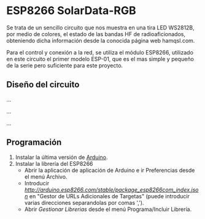 # ESP8266 SolarData-RGB

Se trata de un sencillo circuito que nos muestra en una tira LED WS2812B, por medio de colores, el estado de las bandas HF de radioaficionados, obteniendo dicha información desde la conocida página web hamqsl.com.

Para el control y conexión a la red, se utiliza el módulo ESP8266, utilizado en este circuito el primer modelo ESP-01, que es el mas simple y pequeño de la serie pero suficiente para este proyecto.

## Diseño del circuito
...

...

...


## Programación
1. Instalar la última versión de [Arduino](https://www.arduino.cc/en/Main/Software).
2. Instalar la librería del ESP8266
	- Abrir la aplicación de aplicación de Arduino e ir Preferencias desde el menú Archivo.
	- Introducir *http://arduino.esp8266.com/stable/package_esp8266com_index.json* en "Gestor de URLs Adicionales de Targetas" (puede introducir varias direcciones separandolas por comas ',').
	- Abrir *Gestionar Librerias* desde el menú Programa/Incluir Librería.

